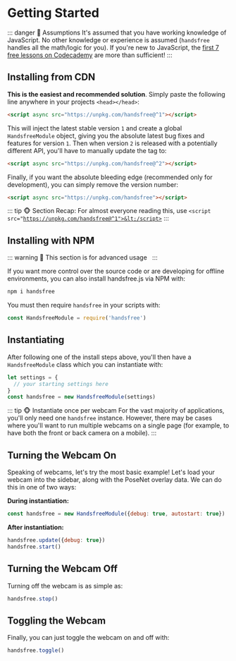 # Getting Started
::: danger 🙊 Assumptions
It's assumed that you have working knowledge of JavaScript. No other knowledge or experience is assumed (`handsfree` handles all the math/logic for you). If you're new to JavaScript, the [first 7 free lessons on Codecademy](https://www.codecademy.com/learn/introduction-to-javascript) are more than sufficient!
:::

## Installing from CDN
**This is the easiest and recommended solution**. Simply paste the following line anywhere in your projects `<head></head>`:

```html
<script async src="https://unpkg.com/handsfree@^1"></script>
```

This will inject the latest stable version `1` and create a global `HandsfreeModule` object, giving you the absolute latest bug fixes and features for version `1`. Then when version `2` is released with a potentially different API, you'll have to manually update the tag to:

```html
<script async src="https://unpkg.com/handsfree@^2"></script>
```

Finally, if you want the absolute bleeding edge (recommended only for development), you can simply remove the version number:

```html
<script async src="https://unpkg.com/handsfree"></script>
```

::: tip 🐵 Section Recap:
For almost everyone reading this, use <code>&lt;script src="https://unpkg.com/handsfree@^1">&lt;/script></code>
:::

## Installing with NPM
::: warning 🙈 This section is for advanced usage
&nbsp;
:::

If you want more control over the source code or are developing for offline environments, you can also install handsfree.js via NPM with:

```bash
npm i handsfree
```

You must then require `handsfree` in your scripts with:

```js
const HandsfreeModule = require('handsfree')
```

## Instantiating
After following one of the install steps above, you'll then have a `HandsfreeModule` class which you can instantiate with:

```js
let settings = {
  // your starting settings here
}
const handsfree = new HandsfreeModule(settings)
```

::: tip 🐵 Instantiate once per webcam
For the vast majority of applications, you'll only need one `handsfree` instance. However, there may be cases where you'll want to run multiple webcams on a single page (for example, to have both the front or back camera on a mobile).
:::

## Turning the Webcam On
Speaking of webcams, let's try the most basic example! Let's load your webcam into the sidebar, along with the PoseNet overlay data. We can do this in one of two ways:

**During instantiation:**

```js
const handsfree = new HandsfreeModule({debug: true, autostart: true})
```

**After instantiation:**

```js
handsfree.update({debug: true})
handsfree.start()
```

<demo/>

## Turning the Webcam Off
Turning off the webcam is as simple as:

```js
handsfree.stop()
```

<demo/>

## Toggling the Webcam
Finally, you can just toggle the webcam on and off with:

```js
handsfree.toggle()
```

<demo/>
